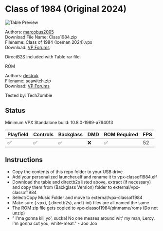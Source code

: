 # Class of 1984 (Original 2024)

![Table Preview](../../images/vpx-classof1984.png)

Authors: [marcobus2005](https://vpuniverse.com/profile/53087-marcobus2005/)  
Download File Name: Class1984.zip  
Filename: Class of 1984 (Iceman 2024).vpx  
Download: [VP Forums](https://vpuniverse.com/files/file/19146-class-of-1984-backglass-und-pup-version/)

DirectB2S included with Table.rar file. 

ROM 

Authors: [destruk](https://www.vpforums.org/index.php?showuser=5)  
Filename: seawitch.zip  
Download: [VP Forums](https://www.vpforums.org/index.php?app=downloads&showfile=742)

Tested by: TechZombie

## Status 

Minimum VPX Standalone build: 10.8.0-1989-a764013

| Playfield | Controls | Backglass | DMD | ROM Required | FPS | 
|-----------|----------|-----------|-----|--------------|-----|
| :white_check_mark: | :white_check_mark: | :white_check_mark: | :x: | :white_check_mark: | 52 |

## Instructions

- Copy the contents of this repo folder to your USB drive
- Add your personalized launcher.elf and rename it to vpx-classof1984.elf
- Download the table and directb2s listed above, extract (if necessary) and copy them from (Backglass Version) folder to external/vpx-classof1984
- Select/Copy Music Folder and move to external/vpx-classof1984
- Make sure (.vpx), (.directb2s), and (.ini) files are all named the same
- The ROM zip file gets copied to vpx-classof1984/pinmame/roms (Do not unzip)
- " I'ma gonna kill yo', sucka! No one messes around wit' my man, Leroy. I'm gonna cut you, white-meat." - Joo Joo

